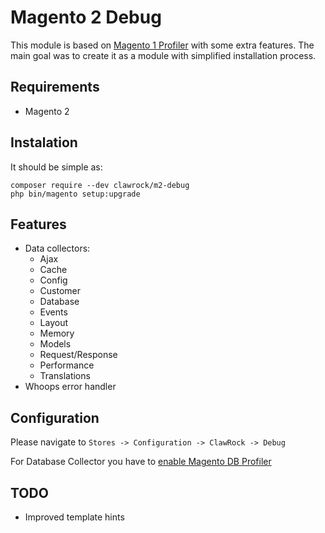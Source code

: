 # Magento 2 Debug
This module is based on [Magento 1 Profiler](https://github.com/ecoco/magento_profiler) with some extra features. The main goal was to create it as a module with simplified installation process.

## Requirements  
- Magento 2

## Instalation
It should be simple as:
```
composer require --dev clawrock/m2-debug
php bin/magento setup:upgrade
```

## Features
- Data collectors:
    - Ajax
    - Cache
    - Config
    - Customer
    - Database
    - Events
    - Layout
    - Memory
    - Models
    - Request/Response
    - Performance
    - Translations
- Whoops error handler

## Configuration
Please navigate to `Stores -> Configuration -> ClawRock -> Debug`

For Database Collector you have to [enable Magento DB Profiler](http://devdocs.magento.com/guides/v2.2/config-guide/db-profiler/db-profiler.html)

## TODO
- Improved template hints
